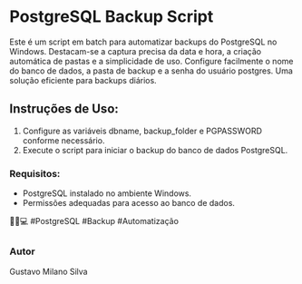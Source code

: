# PostgreSQL Backup Script
Este é um script em batch para automatizar backups do PostgreSQL no Windows. Destacam-se a captura precisa da data e hora, a criação automática de pastas e a simplicidade de uso. Configure facilmente o nome do banco de dados, a pasta de backup e a senha do usuário postgres. Uma solução eficiente para backups diários.

## Instruções de Uso:
1. Configure as variáveis dbname, backup_folder e PGPASSWORD conforme necessário.
2. Execute o script para iniciar o backup do banco de dados PostgreSQL.

### Requisitos:
- PostgreSQL instalado no ambiente Windows.
- Permissões adequadas para acesso ao banco de dados.

📁🔄💻 #PostgreSQL #Backup #Automatização
##
### Autor
Gustavo Milano Silva